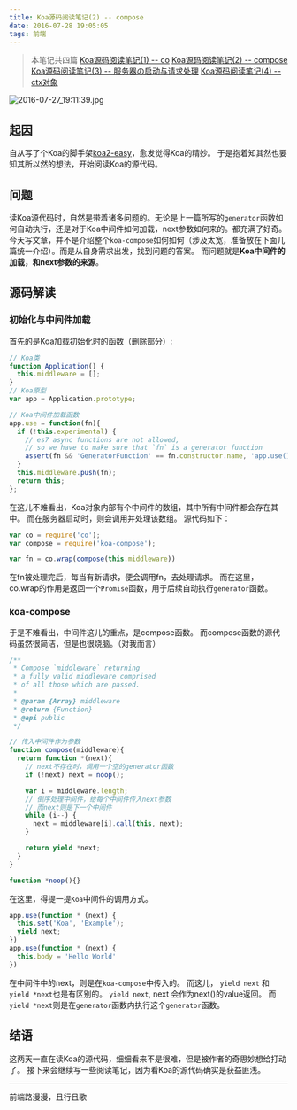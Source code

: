 ```yaml
---
title: Koa源码阅读笔记(2) -- compose
date: 2016-07-28 19:05:05
tags: 前端
---
```


> 本笔记共四篇
> [Koa源码阅读笔记(1) -- co](http://t.cn/RtVA9Br)
> [Koa源码阅读笔记(2) -- compose](http://t.cn/RtVApVz)
> [Koa源码阅读笔记(3) -- 服务器の启动与请求处理](http://t.cn/RtJhLfa)
> [Koa源码阅读笔记(4) -- ctx对象](http://t.cn/RtJx5sX)

![2016-07-27_19:11:39.jpg](https://cdn.lxxyx.cn/2018-03-26-85415.jpg)
## 起因
自从写了个Koa的脚手架[koa2-easy](https://github.com/Lxxyx/koa2-easy)，愈发觉得Koa的精妙。
于是抱着知其然也要知其所以然的想法，开始阅读Koa的源代码。
<!-- more -->
## 问题
读Koa源代码时，自然是带着诸多问题的。无论是上一篇所写的`generator`函数如何自动执行，还是对于Koa中间件如何加载，next参数如何来的。都充满了好奇。
今天写文章，并不是介绍整个`koa-compose`如何如何（涉及太宽，准备放在下面几篇统一介绍）。而是从自身需求出发，找到问题的答案。
而问题就是**Koa中间件的加载，和next参数的来源**。

## 源码解读
### 初始化与中间件加载
首先的是Koa加载初始化时的函数（删除部分）:

```javascript
// Koa类
function Application() {
  this.middleware = [];
}
// Koa原型
var app = Application.prototype;

// Koa中间件加载函数
app.use = function(fn){
  if (!this.experimental) {
    // es7 async functions are not allowed,
    // so we have to make sure that `fn` is a generator function
    assert(fn && 'GeneratorFunction' == fn.constructor.name, 'app.use() requires a generator function');
  }
  this.middleware.push(fn);
  return this;
};
```

在这儿不难看出，Koa对象内部有个中间件的数组，其中所有中间件都会存在其中。
而在服务器启动时，则会调用并处理该数组。
源代码如下：

```javascript
var co = require('co');
var compose = require('koa-compose');

var fn = co.wrap(compose(this.middleware))
```

在fn被处理完后，每当有新请求，便会调用fn，去处理请求。
而在这里，co.wrap的作用是返回一个`Promise`函数，用于后续自动执行`generator`函数。

### koa-compose
于是不难看出，中间件这儿的重点，是compose函数。
而compose函数的源代码虽然很简洁，但是也很烧脑。（对我而言）

```javascript
/**
 * Compose `middleware` returning
 * a fully valid middleware comprised
 * of all those which are passed.
 *
 * @param {Array} middleware
 * @return {Function}
 * @api public
 */

// 传入中间件作为参数
function compose(middleware){
  return function *(next){
    // next不存在时，调用一个空的generator函数
    if (!next) next = noop();

    var i = middleware.length;
    // 倒序处理中间件，给每个中间件传入next参数
    // 而next则是下一个中间件
    while (i--) {
      next = middleware[i].call(this, next);
    }

    return yield *next;
  }
}

function *noop(){}
```

在这里，得提一提`Koa`中间件的调用方式。

```javascript
app.use(function * (next) {
  this.set('Koa', 'Example');
  yield next;
})
app.use(function * (next) {
  this.body = 'Hello World'
})
```

在中间件中的next，则是在`koa-compose`中传入的。
而这儿， `yield next` 和 `yield *next`也是有区别的。
`yield next`, next 会作为next()的value返回。
而`yield *next`则是在`generator`函数内执行这个`generator`函数。

## 结语
这两天一直在读Koa的源代码，细细看来不是很难，但是被作者的奇思妙想给打动了。
接下来会继续写一些阅读笔记，因为看Koa的源代码确实是获益匪浅。

---
前端路漫漫，且行且歌
